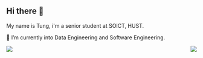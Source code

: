 ## Hi there 👋

My name is Tung, i'm a senior student at SOICT, HUST.

🌱 I’m currently into Data Engineering and Software Engineering.

<a href="[https://github.com/anuraghazra/github-readme-stats](https://github-readme-stats.vercel.app/api/top-langs/?username=nlhtungg&layout=pie&theme=dracula&hide_border=true&size_weight=0.5&count_weight=0.5&langs_count=4)">
  <img align="left" src="https://github-readme-stats.vercel.app/api/top-langs/?username=nlhtungg&layout=pie&theme=dracula&hide_border=true&size_weight=0.5&count_weight=0.5&langs_count=4" />
</a> 

<a href="[https://github.com/anuraghazra/github-readme-stats](https://github-readme-stats.vercel.app/api?username=nlhtungg&show_icons=true&theme=tokyonight&hide_rank=true)">
  <img align="right" src="https://github-readme-stats.vercel.app/api?username=nlhtungg&show_icons=true&theme=tokyonight&hide_rank=true" />
</a>

<!--
**nlhtungg/nlhtungg** is a ✨ _special_ ✨ repository because its `README.md` (this file) appears on your GitHub profile.

- 🔭 I’m currently working on ...
- 🌱 I’m currently learning Data Engineering and Data Analysis
- 👯 I’m looking to collaborate on ...
- 🤔 I’m looking for help with ...
- 💬 Ask me about ...
- 📫 How to reach me: ...
- 😄 Pronouns: ...
- ⚡ Fun fact: ...
-->
